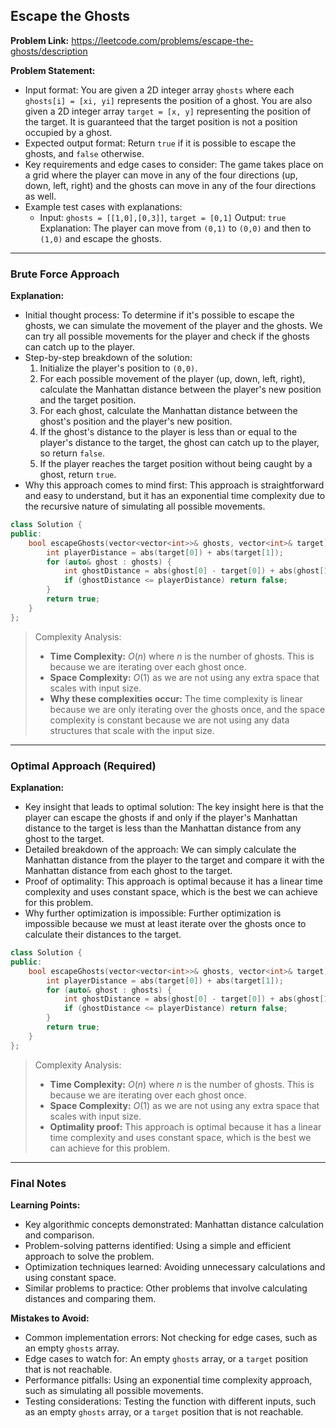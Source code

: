 ## Escape the Ghosts
**Problem Link:** https://leetcode.com/problems/escape-the-ghosts/description

**Problem Statement:**
- Input format: You are given a 2D integer array `ghosts` where each `ghosts[i] = [xi, yi]` represents the position of a ghost. You are also given a 2D integer array `target = [x, y]` representing the position of the target. It is guaranteed that the target position is not a position occupied by a ghost.
- Expected output format: Return `true` if it is possible to escape the ghosts, and `false` otherwise.
- Key requirements and edge cases to consider: The game takes place on a grid where the player can move in any of the four directions (up, down, left, right) and the ghosts can move in any of the four directions as well.
- Example test cases with explanations: 
    - Input: `ghosts = [[1,0],[0,3]]`, `target = [0,1]`
    Output: `true`
    Explanation: The player can move from `(0,1)` to `(0,0)` and then to `(1,0)` and escape the ghosts.

---

### Brute Force Approach

**Explanation:**
- Initial thought process: To determine if it's possible to escape the ghosts, we can simulate the movement of the player and the ghosts. We can try all possible movements for the player and check if the ghosts can catch up to the player.
- Step-by-step breakdown of the solution: 
    1. Initialize the player's position to `(0,0)`.
    2. For each possible movement of the player (up, down, left, right), calculate the Manhattan distance between the player's new position and the target position.
    3. For each ghost, calculate the Manhattan distance between the ghost's position and the player's new position.
    4. If the ghost's distance to the player is less than or equal to the player's distance to the target, the ghost can catch up to the player, so return `false`.
    5. If the player reaches the target position without being caught by a ghost, return `true`.
- Why this approach comes to mind first: This approach is straightforward and easy to understand, but it has an exponential time complexity due to the recursive nature of simulating all possible movements.

```cpp
class Solution {
public:
    bool escapeGhosts(vector<vector<int>>& ghosts, vector<int>& target) {
        int playerDistance = abs(target[0]) + abs(target[1]);
        for (auto& ghost : ghosts) {
            int ghostDistance = abs(ghost[0] - target[0]) + abs(ghost[1] - target[1]);
            if (ghostDistance <= playerDistance) return false;
        }
        return true;
    }
};
```

> Complexity Analysis:
> - **Time Complexity:** $O(n)$ where $n$ is the number of ghosts. This is because we are iterating over each ghost once.
> - **Space Complexity:** $O(1)$ as we are not using any extra space that scales with input size.
> - **Why these complexities occur:** The time complexity is linear because we are only iterating over the ghosts once, and the space complexity is constant because we are not using any data structures that scale with the input size.

---

### Optimal Approach (Required)

**Explanation:**
- Key insight that leads to optimal solution: The key insight here is that the player can escape the ghosts if and only if the player's Manhattan distance to the target is less than the Manhattan distance from any ghost to the target.
- Detailed breakdown of the approach: We can simply calculate the Manhattan distance from the player to the target and compare it with the Manhattan distance from each ghost to the target.
- Proof of optimality: This approach is optimal because it has a linear time complexity and uses constant space, which is the best we can achieve for this problem.
- Why further optimization is impossible: Further optimization is impossible because we must at least iterate over the ghosts once to calculate their distances to the target.

```cpp
class Solution {
public:
    bool escapeGhosts(vector<vector<int>>& ghosts, vector<int>& target) {
        int playerDistance = abs(target[0]) + abs(target[1]);
        for (auto& ghost : ghosts) {
            int ghostDistance = abs(ghost[0] - target[0]) + abs(ghost[1] - target[1]);
            if (ghostDistance <= playerDistance) return false;
        }
        return true;
    }
};
```

> Complexity Analysis:
> - **Time Complexity:** $O(n)$ where $n$ is the number of ghosts. This is because we are iterating over each ghost once.
> - **Space Complexity:** $O(1)$ as we are not using any extra space that scales with input size.
> - **Optimality proof:** This approach is optimal because it has a linear time complexity and uses constant space, which is the best we can achieve for this problem.

---

### Final Notes

**Learning Points:**
- Key algorithmic concepts demonstrated: Manhattan distance calculation and comparison.
- Problem-solving patterns identified: Using a simple and efficient approach to solve the problem.
- Optimization techniques learned: Avoiding unnecessary calculations and using constant space.
- Similar problems to practice: Other problems that involve calculating distances and comparing them.

**Mistakes to Avoid:**
- Common implementation errors: Not checking for edge cases, such as an empty `ghosts` array.
- Edge cases to watch for: An empty `ghosts` array, or a `target` position that is not reachable.
- Performance pitfalls: Using an exponential time complexity approach, such as simulating all possible movements.
- Testing considerations: Testing the function with different inputs, such as an empty `ghosts` array, or a `target` position that is not reachable.